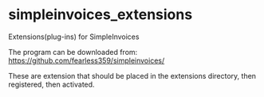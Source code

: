 # simpleinvoices_extensions
Extensions(plug-ins) for SimpleInvoices

The program can be downloaded from: https://github.com/fearless359/simpleinvoices/

These are extension that should be placed in the extensions directory, then registered, then activated.
